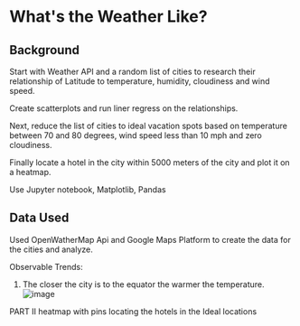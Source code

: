 # What's the Weather Like?

## Background
Start with Weather API and a random list of cities to research their relationship of Latitude to temperature, humidity, cloudiness and wind speed.  

Create scatterplots and run liner regress on the relationships.

Next, reduce the list of cities to ideal vacation spots based on temperature between 70 and 80 degrees, wind speed less than 10 mph and zero cloudiness.  

Finally locate a hotel in the city within 5000 meters of the city and plot it on a heatmap.   

Use Jupyter notebook, Matplotlib, Pandas

## Data Used
Used OpenWatherMap Api and Google Maps Platform to create the data for the cities and analyze.

Observable Trends:
1.	The closer the city is to the equator the warmer the temperature.
![image](https://user-images.githubusercontent.com/74002089/114229288-9b2ad200-9945-11eb-8515-df0036f2aa33.png)
 

 
		 
PART II heatmap with pins locating the hotels in the Ideal locations
 





